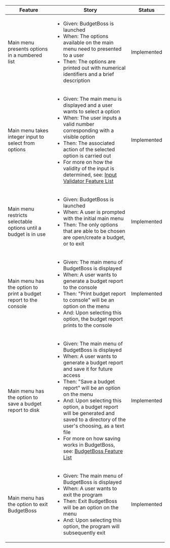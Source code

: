 <table>
	<thead>
		<tr>
		 	<th>Feature</th>
		 	<th>Story</th>
		 	<th>Status</th>
		</tr>
	</thead>
	<tbody>
		<tr>
			<td>Main menu presents options in a numbered list</td>
		  	<td>
		   	<ul>
		      		<li>Given: BudgetBoss is launched</li>
		       		<li>When: The options available on the main menu need to presented to a user</li>
		      		<li>Then: The options are printed out with numerical identifiers and a brief description</li>
		 	</td>
		 	<td>Implemented</td>
		</tr>
		<tr>
			<td>Main menu takes integer input to select from options</td>
		  	<td>
		   	<ul>
		      		<li>Given: The main menu is displayed and a user wants to select a option</li>
		       		<li>When: The user inputs a valid number corresponding with a visible option</li>
		      		<li>Then: The associated action of the selected option is carried out</li>
				<li>For more on how the validity of the input is determined, see: <a href = "features/InputValidatorFeatureList.md">Input Validator Feature List</a>
		 	</td>
		 	<td>Implemented</td>
		</tr>
		<tr>
			<td>Main menu restricts selectable options until a budget is in use</td>
		  	<td>
		   	<ul>
		      		<li>Given: BudgetBoss is launched</li>
		       		<li>When: A user is prompted with the initial main menu</li>
		      		<li>Then: The only options that are able to be chosen are open/create a budget, or to exit</li>
		 	</td>
		 	<td>Implemented</td>
		</tr>
		<tr>
			<td>Main menu has the option to print a budget report to the console</td>
		  	<td>
		   	<ul>
		      		<li>Given: The main menu of BudgetBoss is displayed</li>
		       		<li>When: A user wants to generate a budget report to the console</li>
		      		<li>Then: "Print budget report to console" will be an option on the menu</li>
				<li>And: Upon selecting this option, the budget report prints to the console</li>
		 	</td>
		 	<td>Implemented</td>
		</tr>
		<tr>
			<td>Main menu has the option to save a budget report to disk</td>
		  	<td>
		   	<ul>
		      		<li>Given: The main menu of BudgetBoss is displayed</li>
		       		<li>When: A user wants to generate a budget report and save it for future access</li>
		      		<li>Then: "Save a budget report" will be an option on the menu</li>
				<li>And: Upon selecting this option, a budget report will be generated and saved to a directory of the user's choosing, as a text file</li>
				<li>For more on how saving works in BudgetBoss, see: <a href = "features/BudgetBossFeatureList.md">BudgetBoss Feature List</a>
		 	</td>
		 	<td>Implemented</td>
		</tr>
		<tr>
			<td>Main menu has the option to exit BudgetBoss</td>
		  	<td>
		   	<ul>
		      		<li>Given: The main menu of BudgetBoss is displayed</li>
		       		<li>When: A user wants to exit the program </li>
		      		<li>Then: Exit BudgetBoss will be an option on the menu</li>
				<li>And: Upon selecting this option, the program will subsequently exit</li>
		 	</td>
		 	<td>Implemented</td>
		</tr>
	</tbody>
	<tfoot>
	</tfoot>
</table>